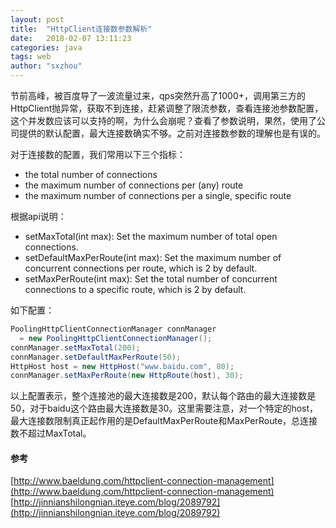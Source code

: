 ```yaml
---
layout: post
title:  "HttpClient连接数参数解析"
date:   2018-02-07 13:11:23
categories: java
tags: web
author: "sxzhou"
---  
```

节前高峰，被百度导了一波流量过来，qps突然升高了1000+，调用第三方的HttpClient抛异常，获取不到连接，赶紧调整了限流参数，查看连接池参数配置，这个并发数应该可以支持的啊，为什么会崩呢？查看了参数说明，果然，使用了公司提供的默认配置，最大连接数确实不够。之前对连接数参数的理解也是有误的。  

对于连接数的配置，我们常用以下三个指标：  
* the total number of connections  
* the maximum number of connections per (any) route
* the maximum number of connections per a single, specific route  

根据api说明：  
* setMaxTotal(int max): Set the maximum number of total open connections.
* setDefaultMaxPerRoute(int max): Set the maximum number of concurrent connections per route, which is 2 by default.
* setMaxPerRoute(int max): Set the total number of concurrent connections to a specific route, which is 2 by default.  

如下配置：  
```java
PoolingHttpClientConnectionManager connManager 
  = new PoolingHttpClientConnectionManager();
connManager.setMaxTotal(200);
connManager.setDefaultMaxPerRoute(50);
HttpHost host = new HttpHost("www.baidu.com", 80);
connManager.setMaxPerRoute(new HttpRoute(host), 30);
```  
以上配置表示，整个连接池的最大连接数是200，默认每个路由的最大连接数是50，对于baidu这个路由最大连接数是30。这里需要注意，对一个特定的host，最大连接数限制真正起作用的是DefaultMaxPerRoute和MaxPerRoute，总连接数不超过MaxTotal。  

#### 参考  
[http://www.baeldung.com/httpclient-connection-management](http://www.baeldung.com/httpclient-connection-management)  
[http://jinnianshilongnian.iteye.com/blog/2089792](http://jinnianshilongnian.iteye.com/blog/2089792)